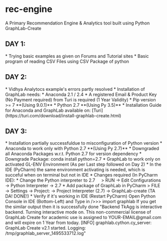 # rec-engine
A Primary Recommendation Engine &amp; Analytics tool built using Python GraphLab-Create

<h2>DAY 1:</h2>
  * Trying basic examples as given on Forums and Tutorial sites
  * Basic program of reading CSV Files using CSV Package of python

<h2>DAY 2:</h2>
  * Vidhya Analytocs example's errors partly resolved
  * Installation of GraphLab needs:
    * Anaconda 2.1 / 2.4
    * A registered Email & Product Key (No Payment required) from Turi is required (1 Year Validity)
    * Pip version >= 7 **(Using 9.0.1)**
    * Python 2.7 **(Using Py 3.5)**
  * Installation Guide for Anaconda and GraphLab available on: [Turi](https://turi.com/download/install-graphlab-create.html)

<h2>DAY 3:</h2>
  * Installation partially successfuldue to misconfiguration of Python version
  * Anaconda to work only with Python 2.7 **(Using Py 2.7)**
  * Downgraded all Anaconda Packages w.r.t. Python 2.7 for version dependency
  * Downgrade Package: conda install python=2.7
  * GraphLab to work only on activated GL-ENV Environment (As per Last step followed on Day 2)
  * In the IDE (PyCharm)  the same environment activating is needed, which is succeful when on terminal but not in IDE
  * Changes required (In PyCharm IDE):
    * Change the Python interpreter to 2.7
        > RUN -> Edit Configurations -> Python Interpreter -> 2.7
    * Add package of GraphLab in PyCharm
        > FILE -> Settings -> Project:<Project_Name> -> Project Interpreter (2.7) -> GraphLab-create (TA DA! DONE!)
    * Verify if it's working in IDE (Restart PyCharm)
        Open Python Console in IDE (Bottom-Left) and Type in
        />>> import graphlab
        If you get the similar output then it is successfully done
        "Backend TkAgg is interactive backend. Turning interactive mode on.
        This non-commercial license of GraphLab Create for academic use is assigned to YOUR-EMAIL@gmail.com and will expire on 1 Year from today.
        [INFO] graphlab.cython.cy_server: GraphLab Create v2.1 started. Logging: /tmp/graphlab_server_1495533712.log"
